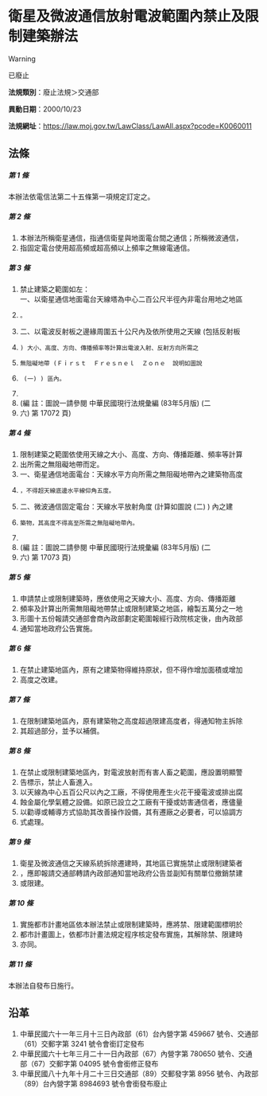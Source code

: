 # 衛星及微波通信放射電波範圍內禁止及限制建築辦法
> [!WARNING]
> 已廢止

**法規類別**：廢止法規＞交通部

**異動日期**：2000/10/23  

**法規網址**：https://law.moj.gov.tw/LawClass/LawAll.aspx?pcode=K0060011



## 法條
##### 第 1 條
本辦法依電信法第二十五條第一項規定訂定之。

##### 第 2 條
1. 本辦法所稱衛星通信，指通信衛星與地面電台間之通信；所稱微波通信，
1. 指固定電台使用超高頻或超高頻以上頻率之無線電通信。

##### 第 3 條
1. 禁止建築之範圍如左：  
一、以衛星通信地面電台天線塔為中心二百公尺半徑內非電台用地之地區
1.     。
1. 二、以電波反射板之邊緣周圍五十公尺內及依所使用之天線 (包括反射板
1.     ) 大小、高度、方向、傳播頻率等計算出電波入射、反射方向所需之
1.     無阻礙地帶 (Ｆｉｒｓｔ  Ｆｒｅｓｎｅｌ  Ｚｏｎｅ  說明如圖說
1.      (一) ) 區內。
1. 
1.  (編      註：圖說一請參閱 中華民國現行法規彙編 (83年5月版)  (二
1.   六) 第 17072 頁)

##### 第 4 條
1. 限制建築之範圍依使用天線之大小、高度、方向、傳播距離、頻率等計算
1. 出所需之無阻礙地帶而定。
1. 一、衛星通信地面電台：天線水平方向所需之無阻礙地帶內之建築物高度
1.     ，不得超天線底邊水平線仰角五度。
1. 二、微波通信固定電台：天線水平放射角度 (計算如圖說 (二) ) 內之建
1.     築物，其高度不得高至所需之無阻礙地帶內。
1. 
1.  (編      註：圖說二請參閱 中華民國現行法規彙編 (83年5月版)  (二
1.   六) 第 17073 頁)

##### 第 5 條
1. 申請禁止或限制建築時，應依使用之天線大小、高度、方向、傳播距離
1. 頻率及計算出所需無阻礙地帶禁止或限制建築之地區，繪製五萬分之一地
1. 形圖十五份報請交通部會商內政部劃定範圍報經行政院核定後，由內政部
1. 通知當地政府公告實施。

##### 第 6 條
1. 在禁止建築地區內，原有之建築物得維持原狀，但不得作增加面積或增加
1. 高度之改建。

##### 第 7 條
1. 在限制建築地區內，原有建築物之高度超過限建高度者，得通知物主拆除
1. 其超過部分，並予以補償。

##### 第 8 條
1. 在禁止或限制建築地區內，對電波放射而有害人畜之範圍，應設置明顯警
1. 告標示，禁止人畜進入。
1. 以天線為中心五百公尺以內之工廠，不得使用產生火花干擾電波或排出腐
1. 蝕金屬化學氣體之設備。如原已設立之工廠有干擾或妨害通信者，應儘量
1. 以勸導或輔導方式協助其改善操作設備，其有遷廠之必要者，可以協調方
1. 式處理。

##### 第 9 條
1. 衛星及微波通信之天線系統拆除遷建時，其地區已實施禁止或限制建築者
1. ，應即報請交通部轉請內政部通知當地政府公告並副知有關單位撤銷禁建
1. 或限建。

##### 第 10 條
1. 實施都市計畫地區依本辦法禁止或限制建築時，應將禁、限建範圍標明於
1. 都市計畫圖上，依都市計畫法規定程序核定發布實施，其解除禁、限建時
1. 亦同。

##### 第 11 條
本辦法自發布日施行。

## 沿革
1. 中華民國六十一年三月十三日內政部（61）台內營字第 459667 號令、交通部（61）交郵字第 3241 號令會銜訂定發布
1. 中華民國六十七年三月二十一日內政部（67）內營字第 780650 號令、交通部（67）交郵字第 04095  號令會銜修正發布
1. 中華民國八十九年十月二十三日交通部（89）交郵發字第 8956 號令、內政部（89）台內營字第 8984693  號令會銜發布廢止
